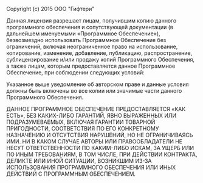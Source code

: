 Copyright (c) 2015 ООО "Гифтери"

Данная лицензия разрешает лицам, получившим копию данного программного обеспечения и сопутствующей документации (в 
дальнейшем именуемыми «Программное Обеспечение»), безвозмездно использовать Программное Обеспечение без ограничений, 
включая неограниченное право на использование, копирование, изменение, добавление, публикацию, распространение, 
сублицензирование и/или продажу копий Программного Обеспечения, а также лицам, которым предоставляется данное 
Программное Обеспечение, при соблюдении следующих условий:

Указанное выше уведомление об авторском праве и данные условия должны быть включены во все копии или значимые части 
данного Программного Обеспечения.

ДАННОЕ ПРОГРАММНОЕ ОБЕСПЕЧЕНИЕ ПРЕДОСТАВЛЯЕТСЯ «КАК ЕСТЬ», БЕЗ КАКИХ-ЛИБО ГАРАНТИЙ, ЯВНО ВЫРАЖЕННЫХ ИЛИ ПОДРАЗУМЕВАЕМЫХ, 
ВКЛЮЧАЯ ГАРАНТИИ ТОВАРНОЙ ПРИГОДНОСТИ, СООТВЕТСТВИЯ ПО ЕГО КОНКРЕТНОМУ НАЗНАЧЕНИЮ И ОТСУТСТВИЯ НАРУШЕНИЙ, НО НЕ 
ОГРАНИЧИВАЯСЬ ИМИ. НИ В КАКОМ СЛУЧАЕ АВТОРЫ ИЛИ ПРАВООБЛАДАТЕЛИ НЕ НЕСУТ ОТВЕТСТВЕННОСТИ ПО КАКИМ-ЛИБО ИСКАМ, ЗА УЩЕРБ 
ИЛИ ПО ИНЫМ ТРЕБОВАНИЯМ, В ТОМ ЧИСЛЕ, ПРИ ДЕЙСТВИИ КОНТРАКТА, ДЕЛИКТЕ ИЛИ ИНОЙ СИТУАЦИИ, ВОЗНИКШИМ ИЗ-ЗА ИСПОЛЬЗОВАНИЯ 
ПРОГРАММНОГО ОБЕСПЕЧЕНИЯ ИЛИ ИНЫХ ДЕЙСТВИЙ С ПРОГРАММНЫМ ОБЕСПЕЧЕНИЕМ.

